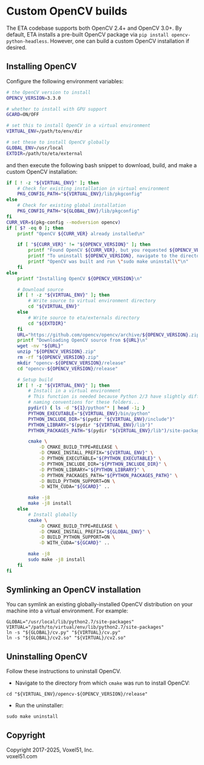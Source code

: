 # Custom OpenCV builds

The ETA codebase supports both OpenCV 2.4+ and OpenCV 3.0+. By default, ETA
installs a pre-built OpenCV package via `pip install opencv-python-headless`.
However, one can build a custom OpenCV installation if desired.

## Installing OpenCV

Configure the following environment variables:

```bash
# the OpenCV version to install
OPENCV_VERSION=3.3.0

# whether to install with GPU support
GCARD=ON/OFF

# set this to install OpenCV in a virtual environment
VIRTUAL_ENV=/path/to/env/dir

# set these to install OpenCV globally
GLOBAL_ENV=/usr/local
EXTDIR=/path/to/eta/external
```

and then execute the following bash snippet to download, build, and make a
custom OpenCV installation:

```bash
if [ ! -z "${VIRTUAL_ENV}" ]; then
    # Check for existing installation in virtual environment
    PKG_CONFIG_PATH="${VIRTUAL_ENV}/lib/pkgconfig"
else
    # Check for existing global installation
    PKG_CONFIG_PATH="${GLOBAL_ENV}/lib/pkgconfig"
fi
CURR_VER=$(pkg-config --modversion opencv)
if [ $? -eq 0 ]; then
    printf "OpenCV ${CURR_VER} already installed\n"

    if [ "${CURR_VER}" != "${OPENCV_VERSION}" ]; then
        printf "Found OpenCV ${CURR_VER}, but you requested ${OPENCV_VERSION}\n"
        printf "To uninstall ${OPENCV_VERSION}, navigate to the directory where\n"
        printf "OpenCV was built and run \"sudo make uninstall\"\n"
    fi
else
    printf "Installing OpenCV ${OPENCV_VERSION}\n"

    # Download source
    if [ ! -z "${VIRTUAL_ENV}" ]; then
        # Write source to virtual environment directory
        cd "${VIRTUAL_ENV}"
    else
        # Write source to eta/externals directory
        cd "${EXTDIR}"
    fi
    URL="https://github.com/opencv/opencv/archive/${OPENCV_VERSION}.zip"
    printf "Downloading OpenCV source from ${URL}\n"
    wget -nv "${URL}"
    unzip "${OPENCV_VERSION}.zip"
    rm -rf "${OPENCV_VERSION}.zip"
    mkdir "opencv-${OPENCV_VERSION}/release"
    cd "opencv-${OPENCV_VERSION}/release"

    # Setup build
    if [ ! -z "${VIRTUAL_ENV}" ]; then
        # Install in a virtual environment
        # This function is needed because Python 2/3 have slightly different
        # naming conventions for these folders...
        pydir() { ls -d "${1}/python"* | head -1; }
        PYTHON_EXECUTABLE="${VIRTUAL_ENV}/bin/python"
        PYTHON_INCLUDE_DIR="$(pydir "${VIRTUAL_ENV}/include")"
        PYTHON_LIBRARY="$(pydir "${VIRTUAL_ENV}/lib")"
        PYTHON_PACKAGES_PATH="$(pydir "${VIRTUAL_ENV}/lib")/site-packages"

        cmake \
            -D CMAKE_BUILD_TYPE=RELEASE \
            -D CMAKE_INSTALL_PREFIX="${VIRTUAL_ENV}" \
            -D PYTHON_EXECUTABLE="${PYTHON_EXECUTABLE}" \
            -D PYTHON_INCLUDE_DIR="${PYTHON_INCLUDE_DIR}" \
            -D PYTHON_LIBRARY="${PYTHON_LIBRARY}" \
            -D PYTHON_PACKAGES_PATH="${PYTHON_PACKAGES_PATH}" \
            -D BUILD_PYTHON_SUPPORT=ON \
            -D WITH_CUDA="${GCARD}" ..

        make -j8
        make -j8 install
    else
        # Install globally
        cmake \
            -D CMAKE_BUILD_TYPE=RELEASE \
            -D CMAKE_INSTALL_PREFIX="${GLOBAL_ENV}" \
            -D BUILD_PYTHON_SUPPORT=ON \
            -D WITH_CUDA="${GCARD}" ..

        make -j8
        sudo make -j8 install
    fi
fi
```

## Symlinking an OpenCV installation

You can symlink an existing globally-installed OpenCV distribution on your
machine into a virtual environment. For example:

```shell
GLOBAL="/usr/local/lib/python2.7/site-packages"
VIRTUAL="/path/to/virtual/env/lib/python2.7/site-packages"
ln -s "${GLOBAL}/cv.py" "${VIRTUAL}/cv.py"
ln -s "${GLOBAL}/cv2.so" "${VIRTUAL}/cv2.so"
```

## Uninstalling OpenCV

Follow these instructions to uninstall OpenCV.

-   Navigate to the directory from which `cmake` was run to install OpenCV:

```shell
cd "${VIRTUAL_ENV}/opencv-${OPENCV_VERSION}/release"
```

-   Run the uninstaller:

```shell
sudo make uninstall
```

## Copyright

Copyright 2017-2025, Voxel51, Inc.<br> voxel51.com
